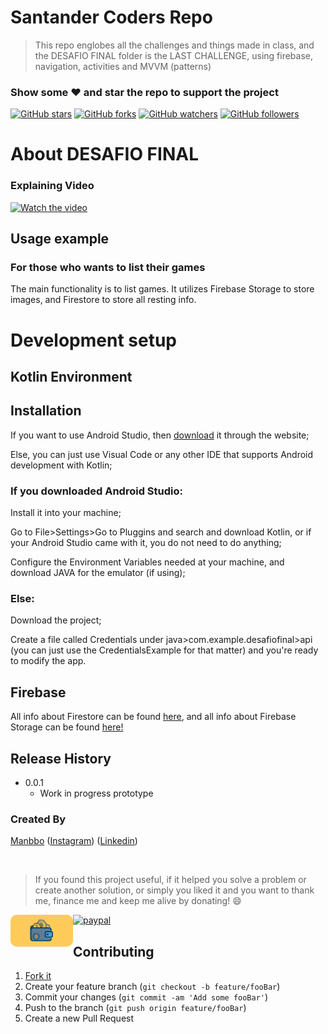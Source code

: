 # Santander Coders Repo

<!--![](Thumbnail.png)-->

> This repo englobes all the challenges and things made in class, and the DESAFIO FINAL folder is the LAST CHALLENGE, using firebase, navigation, activities and MVVM (patterns)


### Show some :heart: and star the repo to support the project

[![GitHub stars](https://img.shields.io/github/stars/manbbo/santander-coders.svg?style=social&label=Star)](https://github.com/manbbo/santander-coders)
[![GitHub forks](https://img.shields.io/github/forks/manbbo/santander-coders.svg?style=social&label=Fork)](https://github.com/manbbo/santander-coders)
[![GitHub watchers](https://img.shields.io/github/watchers/manbbo/santander-coders.svg?style=social&label=Watch)](https://github.com/manbbo/santander-coders)
[![GitHub followers](https://img.shields.io/github/followers/manbbo.svg?style=social&label=Follow)](https://github.com/manbbo)

# About DESAFIO FINAL

### Explaining Video
[![Watch the video](https://img.youtube.com/vi/ACE1jYd7HjA/hqdefault.jpg)](https://youtu.be/ACE1jYd7HjA)

## Usage example

### For those who wants to list their games
            
The main functionality is to list games. It utilizes Firebase Storage to store images, and Firestore to store all resting info.


# Development setup

## Kotlin Environment

## Installation

If you want to use Android Studio, then [download](https://developer.android.com/studio?hl=es) it through the website;

Else, you can just use Visual Code or any other IDE that supports Android development with Kotlin;

### If you downloaded Android Studio:

Install it into your machine;

Go to File>Settings>Go to Pluggins and search and download Kotlin, or if your Android Studio came with it, you do not need to do anything;

Configure the Environment Variables needed at your machine, and download JAVA for the emulator (if using);

### Else:

Download the project;

Create a file called Credentials under java>com.example.desafiofinal>api (you can just use the CredentialsExample for that matter) and you're ready to modify the app.

## Firebase

All info about Firestore can be found [here](https://firebase.google.com/docs?authuser=0), and all info about Firebase Storage can be found [here!](https://firebase.google.com/docs?authuser=0)

## Release History

* 0.0.1
    * Work in progress prototype

### Created By

[Manbbo](https://github.com/manbbo) ([Instagram](https://www.instagram.com/elmanbbo)) ([Linkedin](https://www.linkedin.com/in/manbbo/))

<br/>

> If you found this project useful, if it helped you solve a problem or create another solution, or simply you liked it and you want to thank me, finance me and keep me alive by donating! :smile:

[![paypal](https://www.paypalobjects.com/en_US/i/btn/btn_donateCC_LG.gif)](https://www.paypal.com/cgi-bin/webscr?cmd=_donations&business=piton.finance%40outlook.com&item_name=Donation%2C+because+you%27re+a+good+and+kind+person%21+%E2%9D%A4&currency_code=BRL) 
[<img align="left" alt="BTC Button" width="100px" src="https://github.com/manbbo/manbbo/blob/master/btc_button.png" />](https://www.blockonomics.co/pay-url/0d920b260a8311eb)

## Contributing

1. [Fork it](https://github.com/manbbo/santander-coders/fork)
2. Create your feature branch (`git checkout -b feature/fooBar`)
3. Commit your changes (`git commit -am 'Add some fooBar'`)
4. Push to the branch (`git push origin feature/fooBar`)
5. Create a new Pull Request

<!-- Markdown link & img dfn's -->
[flutter-image]: https://flutter.dev/docs/get-started/install
[npm-url]: https://npmjs.org/package/datadog-metrics
[npm-downloads]: https://img.shields.io/npm/dm/datadog-metrics.svg?style=flat-square
[travis-image]: https://img.shields.io/travis/dbader/node-datadog-metrics/master.svg?style=flat-square
[travis-url]: https://travis-ci.org/dbader/node-datadog-metrics
[wiki]: https://github.com/yourname/yourproject/wiki
